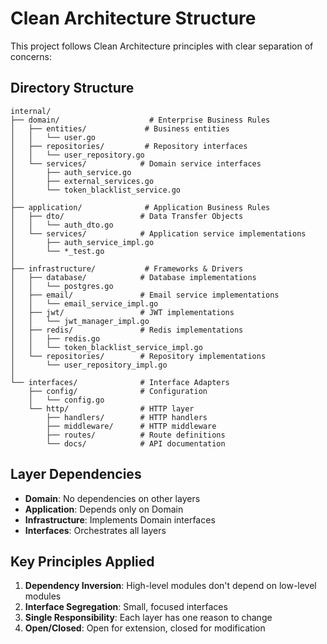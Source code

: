 # Clean Architecture Structure

This project follows Clean Architecture principles with clear separation of concerns:

## Directory Structure

```
internal/
├── domain/                    # Enterprise Business Rules
│   ├── entities/             # Business entities
│   │   └── user.go
│   ├── repositories/         # Repository interfaces
│   │   └── user_repository.go
│   └── services/            # Domain service interfaces
│       ├── auth_service.go
│       ├── external_services.go
│       └── token_blacklist_service.go
│
├── application/              # Application Business Rules
│   ├── dto/                 # Data Transfer Objects
│   │   └── auth_dto.go
│   └── services/            # Application service implementations
│       ├── auth_service_impl.go
│       └── *_test.go
│
├── infrastructure/           # Frameworks & Drivers
│   ├── database/            # Database implementations
│   │   └── postgres.go
│   ├── email/               # Email service implementations
│   │   └── email_service_impl.go
│   ├── jwt/                 # JWT implementations
│   │   └── jwt_manager_impl.go
│   ├── redis/               # Redis implementations
│   │   ├── redis.go
│   │   └── token_blacklist_service_impl.go
│   └── repositories/        # Repository implementations
│       └── user_repository_impl.go
│
└── interfaces/              # Interface Adapters
    ├── config/              # Configuration
    │   └── config.go
    └── http/                # HTTP layer
        ├── handlers/        # HTTP handlers
        ├── middleware/      # HTTP middleware
        ├── routes/          # Route definitions
        └── docs/            # API documentation
```

## Layer Dependencies

- **Domain**: No dependencies on other layers
- **Application**: Depends only on Domain
- **Infrastructure**: Implements Domain interfaces
- **Interfaces**: Orchestrates all layers

## Key Principles Applied

1. **Dependency Inversion**: High-level modules don't depend on low-level modules
2. **Interface Segregation**: Small, focused interfaces
3. **Single Responsibility**: Each layer has one reason to change
4. **Open/Closed**: Open for extension, closed for modification